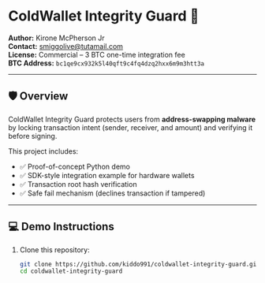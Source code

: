 # ColdWallet Integrity Guard 🔐

**Author:** Kirone McPherson Jr  
**Contact:** smiggolive@tutamail.com  
**License:** Commercial – 3 BTC one-time integration fee  
**BTC Address:** `bc1qe9cx932k5l40qft9c4fq4dzq2hxx6m9m3htt3a`

---

## 🛡️ Overview
ColdWallet Integrity Guard protects users from **address-swapping malware** by locking transaction intent (sender, receiver, and amount) and verifying it before signing.  

This project includes:
- ✅ Proof-of-concept Python demo
- ✅ SDK-style integration example for hardware wallets
- ✅ Transaction root hash verification
- ✅ Safe fail mechanism (declines transaction if tampered)

---

## 💻 Demo Instructions
1. Clone this repository:
   ```bash
   git clone https://github.com/kiddo991/coldwallet-integrity-guard.git
   cd coldwallet-integrity-guard
